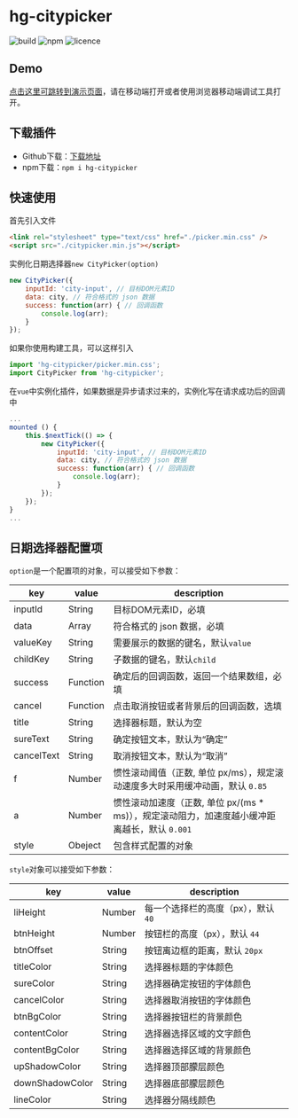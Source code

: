 # hg-citypicker
![build](https://img.shields.io/badge/build-passed-brightgreen.svg)
![npm](https://img.shields.io/badge/npm-v0.2.5-blue.svg)
![licence](https://img.shields.io/badge/licence-MIT-orange.svg)
## Demo
[点击这里可跳转到演示页面](https://hamger.github.io/demo/citypicker/citypicker.html)，请在移动端打开或者使用浏览器移动端调试工具打开。 
## 下载插件
* Github下载：[下载地址](https://github.com/hamger/hg-citypicker)
* npm下载：`npm i hg-citypicker`
## 快速使用 
首先引入文件
```html
<link rel="stylesheet" type="text/css" href="./picker.min.css" />
<script src="./citypicker.min.js"></script>
```
实例化日期选择器`new CityPicker(option)`
```js
new CityPicker({
    inputId: 'city-input', // 目标DOM元素ID
    data: city, // 符合格式的 json 数据
    success: function(arr) { // 回调函数
        console.log(arr);
    }
});
```

如果你使用构建工具，可以这样引入
```js
import 'hg-citypicker/picker.min.css';
import CityPicker from 'hg-citypicker';
```
在`vue`中实例化插件，如果数据是异步请求过来的，实例化写在请求成功后的回调中
```js
...
mounted () {
	this.$nextTick(() => {
		new CityPicker({
		    inputId: 'city-input', // 目标DOM元素ID
		    data: city, // 符合格式的 json 数据
		    success: function(arr) { // 回调函数
		        console.log(arr);
		    }
		});
	});
}
...
```
## 日期选择器配置项
`option`是一个配置项的对象，可以接受如下参数：

key | value | description
--------|------|-----
inputId | String | 目标DOM元素ID，必填
data | Array | 符合格式的 json 数据，必填
valueKey | String | 需要展示的数据的键名，默认`value`
childKey | String | 子数据的键名，默认`child`
success | Function  |  确定后的回调函数，返回一个结果数组，必填
cancel | Function  |  点击取消按钮或者背景后的回调函数，选填
title | String | 选择器标题，默认为空
sureText | String | 确定按钮文本，默认为“确定”
cancelText | String | 取消按钮文本，默认为“取消”
f | Number | 惯性滚动阈值（正数, 单位 px/ms），规定滚动速度多大时采用缓冲动画，默认 `0.85`
a | Number | 惯性滚动加速度（正数, 单位 px/(ms * ms)），规定滚动阻力，加速度越小缓冲距离越长，默认 `0.001`
style | Obeject | 包含样式配置的对象

`style`对象可以接受如下参数：

key | value | description
--------|------|-----
liHeight | Number | 每一个选择栏的高度（px），默认 `40`
btnHeight | Number | 按钮栏的高度（px），默认 `44`
btnOffset | String | 按钮离边框的距离，默认 `20px`
titleColor | String | 选择器标题的字体颜色
sureColor | String | 选择器确定按钮的字体颜色
cancelColor | String | 选择器取消按钮的字体颜色
btnBgColor | String | 选择器按钮栏的背景颜色
contentColor | String | 选择器选择区域的文字颜色
contentBgColor | String | 选择器选择区域的背景颜色
upShadowColor | String | 选择器顶部朦层颜色
downShadowColor | String | 选择器底部朦层颜色
lineColor | String | 选择器分隔线颜色
